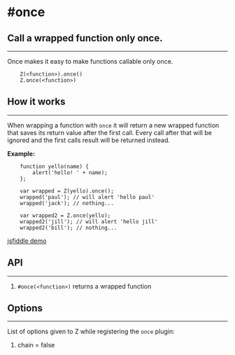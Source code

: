 # #once

## Call a wrapped function only once.
---
Once makes it easy to make functions callable only once.

```
    Z(<function>).once()
    Z.once(<function>)
```

## How it works
---

When wrapping a function with `once` it will return a new wrapped function that saves its return value after the first call. Every call after that will be ignored and the first calls result will be returned instead.

__Example:__

```
    function yello(name) {
        alert('hello! ' + name);
    };
    
    var wrapped = Z(yello).once();
    wrapped('paul'); // will alert 'hello paul'
    wrapped('jack'); // nothing...
    
    var wrapped2 = Z.once(yello);
    wrapped2('jill'); // will alert 'hello jill'
    wrapped2('bill'); // nothing...
```

[jsfiddle demo](http://jsfiddle.net/NhGX3/)

## API
---

1. `#once(<function>)` returns a wrapped function

## Options
---

List of options given to Z while registering the `once` plugin:

1. chain = false 